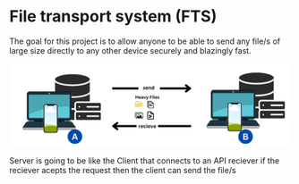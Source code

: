 # File transport system (FTS)
The goal for this project is to allow anyone to be able to send any file/s of large size directly to any other device securely and blazingly fast.

![alt text](fts.png)

<p>
    Server is going to be like the Client that connects to an API reciever
    if the reciever acepts the request then the client can send the file/s
</p>